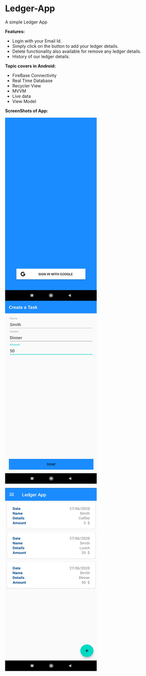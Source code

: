 # Ledger-App

A simple Ledger App

**Features:** 
- Login with your Email Id.
- Simply click on the button to add your ledger details.
- Delete functionality also available for remove any ledger details.
- History of our ledger details.

**Topic covers in Android:**
- FireBase Connectivity
- Real Time Database
- Recycler View
- MVVM
- Live data
- View Model

**ScreenShots of App:**
<p>
  <img align="left" src = "image/Login.jpg" width="300" height="600" >
  <img align="center" src = "image/Add Details.jpg" width="300" height="600" >
</p>
<p>
  <img align="left" src = "image/Transaction History.jpg" width="300" height="600" >
</p>
